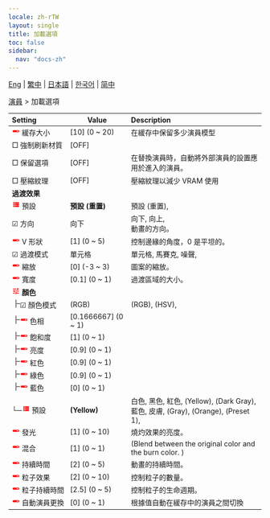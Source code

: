 ```yaml
---
locale: zh-rTW
layout: single
title: 加載選項
toc: false
sidebar:
  nav: "docs-zh"
---
```

[Eng](/dancexr/menu/2025.4/actors/loader_options) | [繁中](/tw/dancexr/menu/2025.4/actors/loader_options) | [日本語](/jp/dancexr/menu/2025.4/actors/loader_options) | [한국어](/kr/dancexr/menu/2025.4/actors/loader_options) | [简中](/zh/dancexr/menu/2025.4/actors/loader_options)

[演員](../menu#演員) > 加載選項



| Setting | Value | Description |
| :--- | --- | :--- |
|<nobr><img src="/images/icon/ic_slider.png" alt="slider icon"/> 緩存大小</nobr>| [10] (0 ~ 20) | 在緩存中保留多少演員模型
|<nobr> □ 強制刷新材質</nobr>| [OFF] | 
|<nobr> □ 保留選項</nobr>| [OFF] | 在替換演員時，自動將外部演員的設置應用於進入的演員。
|<nobr> □ 壓縮紋理</nobr>| [OFF] | 壓縮紋理以減少 VRAM 使用
|<nobr> <b>過渡效果</b></nobr>|| 
|<nobr><img src="/images/icon/ic_list.png" alt="list icon"/> 預設</nobr>| **預設 (重置)** | 預設 (重置),  |
|<nobr>☑ 方向</nobr>| 向下 | 向下, 向上, <br/>動畫的方向。
|<nobr><img src="/images/icon/ic_slider.png" alt="slider icon"/> V 形狀</nobr>| [1] (0 ~ 5) | 控制邊緣的角度，0 是平坦的。
|<nobr>☑ 過渡模式</nobr>| 單元格 | 單元格, 馬賽克, 噪聲, 
|<nobr><img src="/images/icon/ic_slider.png" alt="slider icon"/> 縮放</nobr>| [0] (-3 ~ 3) | 圖案的縮放。
|<nobr><img src="/images/icon/ic_slider.png" alt="slider icon"/> 寬度</nobr>| [0.1] (0 ~ 1) | 過渡區域的大小。
|<nobr><img src="/images/icon/ic_tune.png" alt="tune icon"/> <b>顏色</b></nobr>| | 
|<nobr><img src="/images/icon/ic_line_t.png"/>☑ 顏色模式</nobr>| (RGB) | (RGB), (HSV), 
|<nobr><img src="/images/icon/ic_line_t.png"/><img src="/images/icon/ic_slider.png" alt="slider icon"/> 色相</nobr>| [0.1666667] (0 ~ 1) | 
|<nobr><img src="/images/icon/ic_line_t.png"/><img src="/images/icon/ic_slider.png" alt="slider icon"/> 飽和度</nobr>| [1] (0 ~ 1) | 
|<nobr><img src="/images/icon/ic_line_t.png"/><img src="/images/icon/ic_slider.png" alt="slider icon"/> 亮度</nobr>| [0.9] (0 ~ 1) | 
|<nobr><img src="/images/icon/ic_line_t.png"/><img src="/images/icon/ic_slider.png" alt="slider icon"/> 紅色</nobr>| [0.9] (0 ~ 1) | 
|<nobr><img src="/images/icon/ic_line_t.png"/><img src="/images/icon/ic_slider.png" alt="slider icon"/> 綠色</nobr>| [0.9] (0 ~ 1) | 
|<nobr><img src="/images/icon/ic_line_t.png"/><img src="/images/icon/ic_slider.png" alt="slider icon"/> 藍色</nobr>| [0] (0 ~ 1) | 
|<nobr>└─<img src="/images/icon/ic_list.png" alt="list icon"/> 預設</nobr>| **(Yellow)** | 白色, 黑色, 紅色, (Yellow), (Dark Gray), 藍色, 皮膚, (Gray), (Orange), (Preset 1),  |
|<nobr><img src="/images/icon/ic_slider.png" alt="slider icon"/> 發光</nobr>| [1] (0 ~ 10) | 燒灼效果的亮度。
|<nobr><img src="/images/icon/ic_slider.png" alt="slider icon"/> 混合</nobr>| [1] (0 ~ 1) | (Blend between the original color and the burn color. )
|<nobr><img src="/images/icon/ic_slider.png" alt="slider icon"/> 持續時間</nobr>| [2] (0 ~ 5) | 動畫的持續時間。
|<nobr><img src="/images/icon/ic_slider.png" alt="slider icon"/> 粒子效果</nobr>| [2] (0 ~ 10) | 控制粒子的數量。
|<nobr><img src="/images/icon/ic_slider.png" alt="slider icon"/> 粒子持續時間</nobr>| [2.5] (0 ~ 5) | 控制粒子的生命週期。
|<nobr><img src="/images/icon/ic_slider.png" alt="slider icon"/> 自動演員更換</nobr>| [0] (0 ~ 1) | 根據值自動在緩存中的演員之間切換
